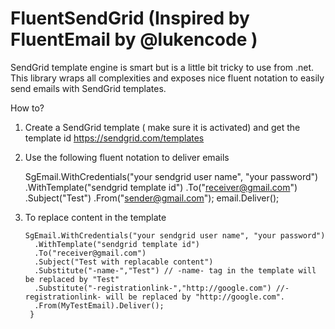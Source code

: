 FluentSendGrid (Inspired by FluentEmail by @lukencode ) 
==============

SendGrid template engine is smart but is a little bit tricky to use from .net. This library wraps all complexities and exposes nice fluent notation to easily send emails with SendGrid templates. 

How to? 

1. Create a SendGrid template ( make sure it is activated) and get the template id
   https://sendgrid.com/templates

2. Use the following fluent notation to deliver emails 

      SgEmail.WithCredentials("your sendgrid user name", "your password")
         .WithTemplate("sendgrid template id")
         .To("receiver@gmail.com")
         .Subject("Test")
         .From("sender@gmail.com");
         email.Deliver();
            
3. To replace content in the template 

       SgEmail.WithCredentials("your sendgrid user name", "your password")
         .WithTemplate("sendgrid template id")
         .To("receiver@gmail.com")
         .Subject("Test with replacable content")
         .Substitute("-name-","Test") // -name- tag in the template will be replaced by "Test"
         .Substitute("-registrationlink-","http://google.com") //-registrationlink- will be replaced by "http://google.com".
         .From(MyTestEmail).Deliver();
        }
